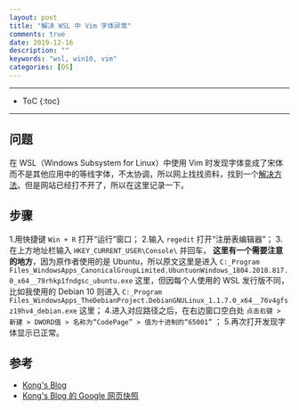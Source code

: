```yaml
---
layout: post
title: "解决 WSL 中 Vim 字体异常"
comments: true
date: 2019-12-16
description: ""
keywords: "wsl, win10, vim"
categories: [OS]
---
```


---
* ToC
{:toc}
---

## 问题

在 WSL（Windows Subsystem for Linux）中使用 Vim 时发现字体变成了宋体而不是其他应用中的等线字体，不太协调，所以网上找找资料，找到一个[解决方法](https://0vo.moe/archives/311.html)。但是网站已经打不开了，所以在这里记录一下。

## 步骤

1.用快捷键 `Win + R` 打开“运行”窗口；
2.输入 `regedit` 打开“注册表编辑器”；
3.在上方地址栏输入 `HKEY_CURRENT_USER\Console\` 并回车，
**这里有一个需要注意的地方**，因为原作者使用的是 Ubuntu，所以原文这里是进入 `C:_Program Files_WindowsApps_CanonicalGroupLimited.UbuntuonWindows_1804.2018.817.0_x64__79rhkp1fndgsc_ubuntu.exe` 这里，但因每个人使用的 WSL 发行版不同，比如我使用的 Debian 10 则进入 `C:_Program Files_WindowsApps_TheDebianProject.DebianGNULinux_1.1.7.0_x64__76v4gfsz19hv4_debian.exe` 这里；
4.进入对应路径之后，在右边窗口空白处 `点击右键 > 新建 > DWORD值 > 名称为“CodePage” > 值为十进制的“65001”` ；
5.再次打开发现字体显示已正常。

## 参考

* [Kong's Blog](https://0vo.moe/archives/311.html)
* [Kong's Blog 的 Google 网页快照](https://webcache.googleusercontent.com/search?q=cache:17K7ZCoNiy8J:https://0vo.moe/archives/311.html+&cd=2&hl=zh-CN&ct=clnk)

